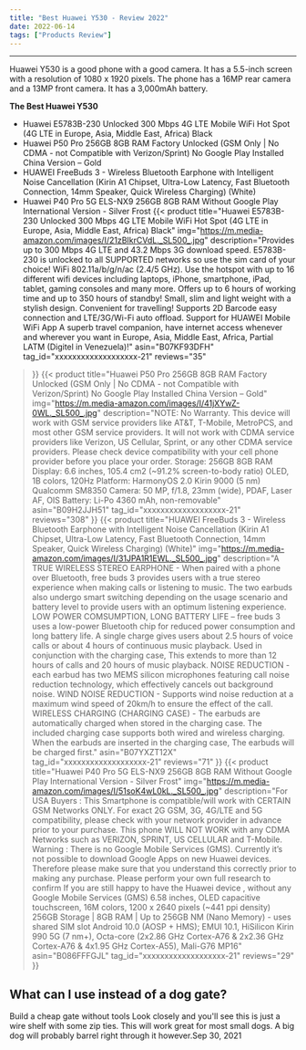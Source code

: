 ```yaml
---
title: "Best Huawei Y530 - Review 2022"
date: 2022-06-14
tags: ["Products Review"]
---
```


---


Huawei Y530 is a good phone with a good camera. It has a 5.5-inch screen with a resolution of 1080 x 1920 pixels. The phone has a 16MP rear camera and a 13MP front camera. It has a 3,000mAh battery.

**The Best Huawei Y530**
* Huawei E5783B-230 Unlocked 300 Mbps 4G LTE Mobile WiFi Hot Spot (4G LTE in Europe, Asia, Middle East, Africa) Black
* Huawei P50 Pro 256GB 8GB RAM Factory Unlocked (GSM Only | No CDMA - not Compatible with Verizon/Sprint) No Google Play Installed China Version – Gold
* HUAWEI FreeBuds 3 - Wireless Bluetooth Earphone with Intelligent Noise Cancellation (Kirin A1 Chipset, Ultra-Low Latency, Fast Bluetooth Connection, 14mm Speaker, Quick Wireless Charging) (White)
* Huawei P40 Pro 5G ELS-NX9 256GB 8GB RAM Without Google Play International Version - Silver Frost
{{< product 
title="Huawei E5783B-230 Unlocked 300 Mbps 4G LTE Mobile WiFi Hot Spot (4G LTE in Europe, Asia, Middle East, Africa) Black"
img="https://m.media-amazon.com/images/I/21zBIkrCVdL._SL500_.jpg"
description="Provides up to 300 Mbps 4G LTE and 43.2 Mbps 3G download speed. E5783B-230 is unlocked to all SUPPORTED networks so use the sim card of your choice! WiFi 802.11a/b/g/n/ac (2.4/5 GHz). Use the hotspot with up to 16 different wifi devices including laptops, iPhone, smartphone, iPad, tablet, gaming consoles and many more. Offers up to 6 hours of working time and up to 350 hours of standby! Small, slim and light weight with a stylish design. Convenient for travelling! Supports 2D Barcode easy connection and LTE/3G/Wi-Fi auto offload. Support for HUAWEI Mobile WiFi App A superb travel companion, have internet access whenever and wherever you want in Europe, Asia, Middle East, Africa, Partial LATM (Digitel in Venezuela)!"
asin="B07KF93DFH"
tag_id="xxxxxxxxxxxxxxxxxxx-21"
reviews="35"
>}} 
{{< product 
title="Huawei P50 Pro 256GB 8GB RAM Factory Unlocked (GSM Only | No CDMA - not Compatible with Verizon/Sprint) No Google Play Installed China Version – Gold"
img="https://m.media-amazon.com/images/I/41jXYwZ-0WL._SL500_.jpg"
description="NOTE: No Warranty. This device will work with GSM service providers like AT&T, T-Mobile, MetroPCS, and most other GSM service providers. It will not work with CDMA service providers like Verizon, US Cellular, Sprint, or any other CDMA service providers. Please check device compatibility with your cell phone provider before you place your order. Storage: 256GB 8GB RAM Display: 6.6 inches, 105.4 cm2 (~91.2% screen-to-body ratio) OLED, 1B colors, 120Hz Platform: HarmonyOS 2.0 Kirin 9000 (5 nm) Qualcomm SM8350 Camera: 50 MP, f/1.8, 23mm (wide), PDAF, Laser AF, OIS Battery: Li-Po 4360 mAh, non-removable"
asin="B09H2JJH51"
tag_id="xxxxxxxxxxxxxxxxxxx-21"
reviews="308"
>}} 
{{< product 
title="HUAWEI FreeBuds 3 - Wireless Bluetooth Earphone with Intelligent Noise Cancellation (Kirin A1 Chipset, Ultra-Low Latency, Fast Bluetooth Connection, 14mm Speaker, Quick Wireless Charging) (White)"
img="https://m.media-amazon.com/images/I/31JPA1R1EWL._SL500_.jpg"
description="A TRUE WIRELESS STEREO EARPHONE - When paired with a phone over Bluetooth, free buds 3 provides users with a true stereo experience when making calls or listening to music. The two earbuds also undergo smart switching depending on the usage scenario and battery level to provide users with an optimum listening experience. LOW POWER COMSUMPTION, LONG BATTERY LIFE – free buds 3 uses a low-power Bluetooth chip for reduced power consumption and long battery life. A single charge gives users about 2.5 hours of voice calls or about 4 hours of continuous music playback. Used in conjunction with the charging case, This extends to more than 12 hours of calls and 20 hours of music playback. NOISE REDUCTION - each earbud has two MEMS silicon microphones featuring call noise reduction technology, which effectively cancels out background noise. WIND NOISE REDUCTION - Supports wind noise reduction at a maximum wind speed of 20km/h to ensure the effect of the call. WIRELESS CHARGING (CHARGING CASE) - The earbuds are automatically charged when stored in the charging case. The included charging case supports both wired and wireless charging. When the earbuds are inserted in the charging case, The earbuds will be charged first."
asin="B07YXZT12X"
tag_id="xxxxxxxxxxxxxxxxxxx-21"
reviews="71"
>}} 
{{< product 
title="Huawei P40 Pro 5G ELS-NX9 256GB 8GB RAM Without Google Play International Version - Silver Frost"
img="https://m.media-amazon.com/images/I/51soK4wL0kL._SL500_.jpg"
description="For USA Buyers : This Smartphone is compatible/will work with CERTAIN GSM Networks ONLY. For exact 2G GSM, 3G, 4G/LTE and 5G compatibility, please check with your network provider in advance prior to your purchase. This phone WILL NOT WORK with any CDMA Networks such as VERIZON, SPRINT, US CELLULAR and T-Mobile. Warning : There is no Google Mobile Services (GMS). Currently it’s not possible to download Google Apps on new Huawei devices. Therefore please make sure that you understand this correctly prior to making any purchase. Please perform your own full research to confirm  If you are still happy to have the Huawei device , without any  Google Mobile Services (GMS)  6.58 inches, OLED capacitive touchscreen, 16M colors, 1200 x 2640 pixels (~441 ppi density) 256GB Storage | 8GB RAM | Up to 256GB NM (Nano Memory) - uses shared SIM slot Android 10.0 (AOSP + HMS); EMUI 10.1, HiSilicon Kirin 990 5G (7 nm+), Octa-core (2x2.86 GHz Cortex-A76 & 2x2.36 GHz Cortex-A76 & 4x1.95 GHz Cortex-A55), Mali-G76 MP16"
asin="B086FFFGJL"
tag_id="xxxxxxxxxxxxxxxxxxx-21"
reviews="29"
>}} 
## What can I use instead of a dog gate?
Build a cheap gate without tools Look closely and you'll see this is just a wire shelf with some zip ties. This will work great for most small dogs. A big dog will probably barrel right through it however.Sep 30, 2021

